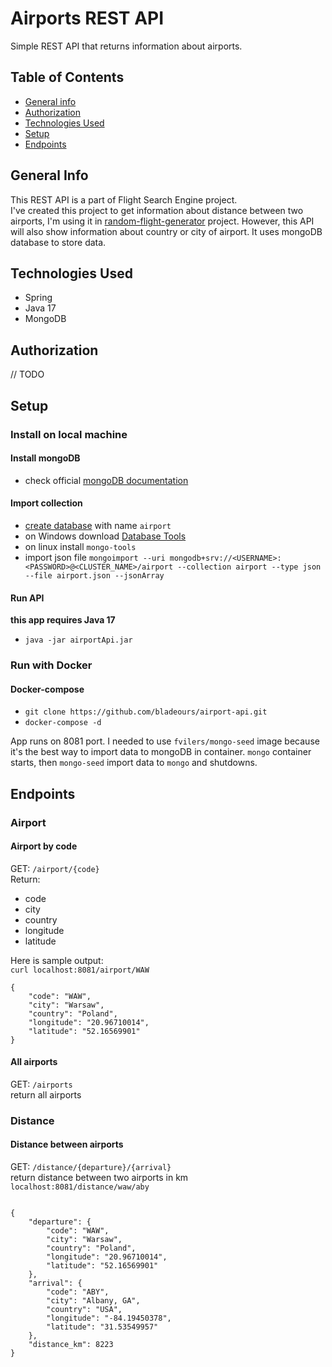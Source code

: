 # Airports REST API
Simple REST API that returns information about airports.

## Table of Contents
* [General info](#general-info)
* [Authorization](#authorization)
* [Technologies Used](#technologies-used)
* [Setup](#setup)
* [Endpoints](#endpoints)


## General Info
This REST API is a part of Flight Search Engine project. \
I've created this project to get information about distance between two airports, I'm using it in
[random-flight-generator](https://github.com/bladeours/random-flights-generator) project. However, this API will also
show information about country or city of airport. It uses mongoDB database to store data.


## Technologies Used
* Spring
* Java 17
* MongoDB

## Authorization
// TODO

## Setup

### Install on local machine

#### Install mongoDB
* check official [mongoDB documentation](https://www.mongodb.com/docs/manual/installation/)

#### Import collection
* [create database](https://www.mongodb.com/basics/create-database) with name `airport`
* on Windows download [Database Tools](https://www.mongodb.com/try/download/database-tools)
* on linux install `mongo-tools`
* import json file `mongoimport --uri mongodb+srv://<USERNAME>:<PASSWORD>@<CLUSTER_NAME>/airport --collection airport --type json --file airport.json --jsonArray`

#### Run API
**this app requires Java 17**
* `java -jar airportApi.jar`

### Run with Docker

#### Docker-compose

* `git clone https://github.com/bladeours/airport-api.git`
* `docker-compose -d` 

App runs on 8081 port. I needed to use `fvilers/mongo-seed` image because 
it's the best way to import data to mongoDB in container. `mongo` container 
starts, then `mongo-seed` import data to `mongo` and shutdowns.

## Endpoints

### Airport

#### Airport by code
GET: `/airport/{code}` \
Return:
* code
* city
* country
* longitude
* latitude

Here is sample output:
\
`curl localhost:8081/airport/WAW`
```
{
    "code": "WAW",
    "city": "Warsaw",
    "country": "Poland",
    "longitude": "20.96710014",
    "latitude": "52.16569901"
}
```
#### All airports

GET: `/airports` \
return all airports

### Distance

#### Distance between airports

GET: `/distance/{departure}/{arrival}` \
return distance between two airports in km \
`localhost:8081/distance/waw/aby`
```

{
    "departure": {
        "code": "WAW",
        "city": "Warsaw",
        "country": "Poland",
        "longitude": "20.96710014",
        "latitude": "52.16569901"
    },
    "arrival": {
        "code": "ABY",
        "city": "Albany, GA",
        "country": "USA",
        "longitude": "-84.19450378",
        "latitude": "31.53549957"
    },
    "distance_km": 8223
}
```

